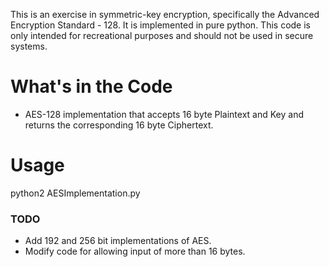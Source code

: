 This is an exercise in symmetric-key encryption, specifically the Advanced Encryption Standard - 128.
It is implemented in pure python. This code is only intended for recreational purposes and should not be used in secure systems.

# What's in the Code
- AES-128 implementation that accepts 16 byte Plaintext and Key and returns the corresponding 16 byte Ciphertext.

# Usage
  python2 AESImplementation.py
  
  
### TODO
* Add 192 and 256 bit implementations of AES.
* Modify code for allowing input of more than 16 bytes. 

